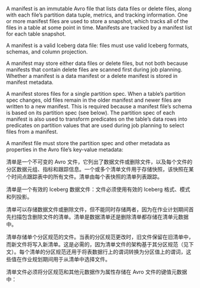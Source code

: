 A manifest is an immutable Avro file that lists data files or delete files, along with each file’s partition data tuple, metrics, and tracking information. One or more manifest files are used to store a snapshot, which tracks all of the files in a table at some point in time. Manifests are tracked by a manifest list for each table snapshot.

A manifest is a valid Iceberg data file: files must use valid Iceberg formats, schemas, and column projection.

A manifest may store either data files or delete files, but not both because manifests that contain delete files are scanned first during job planning. Whether a manifest is a data manifest or a delete manifest is stored in manifest metadata.

A manifest stores files for a single partition spec. When a table’s partition spec changes, old files remain in the older manifest and newer files are written to a new manifest. This is required because a manifest file’s schema is based on its partition spec (see below). The partition spec of each manifest is also used to transform predicates on the table’s data rows into predicates on partition values that are used during job planning to select files from a manifest.

A manifest file must store the partition spec and other metadata as properties in the Avro file’s key-value metadata:

清单是一个不可变的 Avro 文件，它列出了数据文件或删除文件，以及每个文件的分区数据元组、指标和跟踪信息。一个或多个清单文件用于存储快照，该快照在某个时间点跟踪表中的所有文件。清单由每个表快照的清单列表跟踪。

清单是一个有效的 Iceberg 数据文件：文件必须使用有效的 Iceberg 格式、模式和列投影。

清单可以存储数据文件或删除文件，但不能同时存储两者，因为在作业计划期间首先扫描包含删除文件的清单。清单是数据清单还是删除清单都存储在清单元数据中。

清单存储单个分区规范的文件。当表的分区规范更改时，旧文件保留在旧清单中，而新文件将写入新清单。这是必需的，因为清单文件的架构基于其分区规范（见下文）。每个清单的分区规范还用于将表数据行上的谓词转换为分区值上的谓词，这些值在作业规划期间用于从清单中选择文件。

清单文件必须将分区规范和其他元数据作为属性存储在 Avro 文件的键值元数据中：
